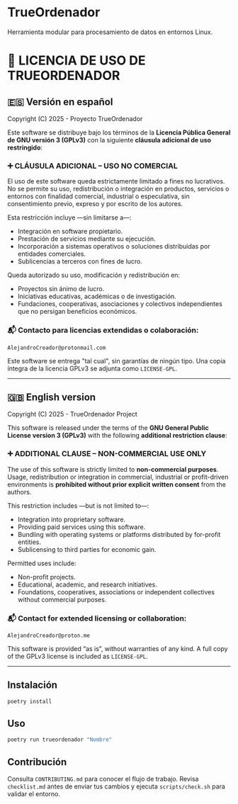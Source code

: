 # TrueOrdenador

Herramienta modular para procesamiento de datos en entornos Linux.


# 📄 LICENCIA DE USO DE TRUEORDENADOR

## 🇪🇸 Versión en español

Copyright (C) 2025 - Proyecto TrueOrdenador

Este software se distribuye bajo los términos de la **Licencia Pública General de GNU versión 3 (GPLv3)** con la siguiente **cláusula adicional de uso restringido**:

### ➕ CLÁUSULA ADICIONAL – USO NO COMERCIAL

El uso de este software queda estrictamente limitado a fines no lucrativos. No se permite su uso, redistribución o integración en productos, servicios o entornos con finalidad comercial, industrial o especulativa, sin consentimiento previo, expreso y por escrito de los autores.

Esta restricción incluye —sin limitarse a—:
- Integración en software propietario.
- Prestación de servicios mediante su ejecución.
- Incorporación a sistemas operativos o soluciones distribuidas por entidades comerciales.
- Sublicencias a terceros con fines de lucro.

Queda autorizado su uso, modificación y redistribución en:
- Proyectos sin ánimo de lucro.
- Iniciativas educativas, académicas o de investigación.
- Fundaciones, cooperativas, asociaciones y colectivos independientes que no persigan beneficios económicos.

### 📬 Contacto para licencias extendidas o colaboración:
`AlejandroCreador@protonmail.com`

Este software se entrega "tal cual", sin garantías de ningún tipo. Una copia íntegra de la licencia GPLv3 se adjunta como `LICENSE-GPL`.

---

## 🇬🇧 English version

Copyright (C) 2025 - TrueOrdenador Project

This software is released under the terms of the **GNU General Public License version 3 (GPLv3)** with the following **additional restriction clause**:

### ➕ ADDITIONAL CLAUSE – NON-COMMERCIAL USE ONLY

The use of this software is strictly limited to **non-commercial purposes**. Usage, redistribution or integration in commercial, industrial or profit-driven environments is **prohibited without prior explicit written consent** from the authors.

This restriction includes —but is not limited to—:
- Integration into proprietary software.
- Providing paid services using this software.
- Bundling with operating systems or platforms distributed by for-profit entities.
- Sublicensing to third parties for economic gain.

Permitted uses include:
- Non-profit projects.
- Educational, academic, and research initiatives.
- Foundations, cooperatives, associations or independent collectives without commercial purposes.

### 📬 Contact for extended licensing or collaboration:
`AlejandroCreador@proton.me`

This software is provided “as is”, without warranties of any kind. A full copy of the GPLv3 license is included as `LICENSE-GPL`.

---

## Instalación

```bash
poetry install
```

## Uso

```bash
poetry run trueordenador "Nombre"
```

## Contribución

Consulta `CONTRIBUTING.md` para conocer el flujo de trabajo.
Revisa `checklist.md` antes de enviar tus cambios y ejecuta `scripts/check.sh` para validar el entorno.
